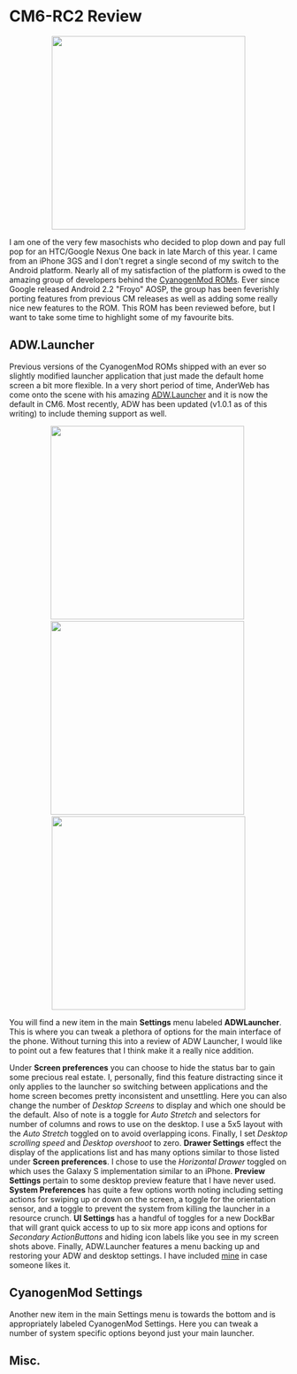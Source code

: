 CM6-RC2 Review
==============

<center><img src='http://lh3.ggpht.com/_4KptLjssvT0/TFGF_5-GaOI/AAAAAAAAAd8/EyEBApeathw/snap20100729_092349.png' height='350px'></center>

I am one of the very few masochists who decided to plop down and pay full pop for an HTC/Google Nexus One back in late March of this year.  I came from an iPhone 3GS and I don't regret a single second of my switch to the Android platform.  Nearly all of my satisfaction of the platform is owed to the amazing group of developers behind the [CyanogenMod ROMs](http://www.cyanogenmod.com/).  Ever since Google released Android 2.2 "Froyo" AOSP, the group has been feverishly porting features from previous CM releases as well as adding some really nice new features to the ROM.  This ROM has been reviewed before, but I want to take some time to highlight some of my favourite bits.

## ADW.Launcher

Previous versions of the CyanogenMod ROMs shipped with an ever so slightly modified launcher application that just made the default home screen a bit more flexible.  In a very short period of time, AnderWeb has come onto the scene with his amazing [ADW.Launcher](http://jbthemes.com/anderweb/category/adwlauncher/) and it is now the default in CM6.  Most recently, ADW has been updated (v1.0.1 as of this writing) to include theming support as well.

<center><img src='http://lh5.ggpht.com/_4KptLjssvT0/TFGGAPT_GPI/AAAAAAAAAeI/H7d3s6JrRjU/s640/snap20100729_092400.jpg' width='350px'>&nbsp;<img src='http://lh5.ggpht.com/_4KptLjssvT0/TFGF_uZ9LWI/AAAAAAAAAd4/UlD3KFeflk0/snap20100729_092327.png' height='350px'>&nbsp;<img src='http://lh4.ggpht.com/_4KptLjssvT0/TFGGALem8LI/AAAAAAAAAeM/l0xhknfw_eE/s640/snap20100729_092409.jpg' width='350px'></center>

You will find a new item in the main __Settings__ menu labeled __ADWLauncher__.  This is where you can tweak a plethora of options for the main interface of the phone.  Without turning this into a review of ADW Launcher, I would like to point out a few features that I think make it a really nice addition.

Under __Screen preferences__ you can choose to hide the status bar to gain some precious real estate.  I, personally, find this feature distracting since it only applies to the launcher so switching between applications and the home screen becomes pretty inconsistent and unsettling.  Here you can also change the number of _Desktop Screens_ to display and which one should be the default.  Also of note is a toggle for _Auto Stretch_ and selectors for number of columns and rows to use on the desktop.  I use a 5x5 layout with the _Auto Stretch_ toggled on to avoid overlapping icons.  Finally, I set _Desktop scrolling speed_ and _Desktop overshoot_ to zero.  __Drawer Settings__ effect the display of the applications list and has many options similar to those listed under __Screen preferences__.  I chose to use the _Horizontal Drawer_ toggled on which uses the Galaxy S implementation similar to an iPhone.  __Preview Settings__ pertain to some desktop preview feature that I have never used.  __System Preferences__ has quite a few options worth noting including setting actions for swiping up or down on the screen, a toggle for the orientation sensor, and a toggle to prevent the system from killing the launcher in a resource crunch.  __UI Settings__ has a handful of toggles for a new DockBar that will grant quick access to up to six more app icons and options for _Secondary ActionButtons_ and hiding icon labels like you see in my screen shots above.  Finally, ADW.Launcher features a menu backing up and restoring your ADW and desktop settings.  I have included [mine](adw_settings.xml) in case someone likes it.

## CyanogenMod Settings

Another new item in the main Settings menu is towards the bottom and is appropriately labeled CyanogenMod Settings.  Here you can tweak a number of system specific options beyond just your main launcher.

## Misc.
